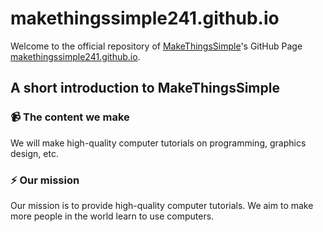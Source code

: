 # makethingssimple241.github.io

Welcome to the official repository of [MakeThingsSimple](https://youtube.com/@MakeThingsSimple)'s GitHub Page [makethingssimple241.github.io](https://makethingssimple241.github.io).

## A short introduction to MakeThingsSimple

### 📹 The content we make
We will make high-quality computer tutorials on programming, graphics design, etc.

### ⚡️ Our mission
Our mission is to provide high-quality computer tutorials. We aim to make more people in the world learn to use computers.
